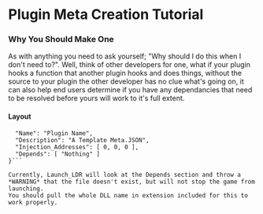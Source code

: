 # Plugin Meta Creation Tutorial

### Why You Should Make One
As with anything you need to ask yourself; "Why should I do this when I don't need to?". Well, think of other developers for one,
what if your plugin hooks a function that another plugin hooks and does things, without the source to your plugin the other developer has no clue what's
going on, it can also help end users determine if you have any dependancies that need to be resolved before yours will work to it's full extent.

#### Layout
```{
  "Name": "Plugin Name",
  "Description": "A Template Meta.JSON",
  "Injection_Addresses": [ 0, 0, 0 ],
  "Depends": [ "Nothing" ]
}```

Currently, Launch_LDR will look at the Depends section and throw a *WARNING* that the file doesn't exist, but will not stop the game from launching.
You should pull the whole DLL name in extension included for this to work properly.